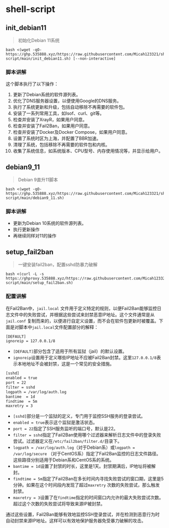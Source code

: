 # shell-script

## init_debian11

> 初始化Debian 11系统

```shell
bash <(wget -qO- https://ghp.535888.xyz/https://raw.githubusercontent.com/Micah123321/shell-script/main/init_debian11.sh) [--non-interactive]
```

### 脚本讲解

这个脚本执行了以下操作：

1. 更新了Debian系统的软件源列表。
2. 优化了DNS服务器设置，以便使用Google的DNS服务。
3. 执行了系统更新和升级，包括自动移除不再需要的软件包。
4. 安装了一系列常用工具，如lsof、curl、git等。
5. 检查并安装了XrayR，如果用户同意。
6. 检查并安装了Fail2Ban，如果用户同意。
7. 检查并安装了Docker及Docker Compose，如果用户同意。
8. 设置了系统时区为上海，并配置了BBR加速。
9. 清理了系统，包括移除不再需要的软件包和内核。
10. 收集了系统信息，如系统版本、CPU型号、内存使用情况等，并显示给用户。

## debian9_11

> Debian 9直升11脚本

```shell
bash <(wget -qO- https://ghp.535888.xyz/https://raw.githubusercontent.com/Micah123321/shell-script/main/debian9_11.sh)
```

### 脚本讲解

- 更新为Debian 10系统的软件源列表。
- 执行更新操作
- 再继续同样对11的操作

## setup_fail2ban

> 一键安装fail2ban，配置sshd防暴力破解

```shell
bash <(curl -L -s https://ghproxy.535888.xyz/https://raw.githubusercontent.com/Micah123321/shell-script/main/setup_fail2ban.sh)
```

### 配置讲解

在Fail2Ban中，`jail.local`
文件用于定义特定的规则，以便Fail2Ban能够监控日志文件中的失败尝试，并根据这些尝试来封禁恶意IP地址。这个文件通常是从`jail.conf`
复制而来的，以便进行自定义设置，而不会在软件包更新时被覆盖。下面是对脚本中`jail.local`文件配置部分的解释：

```bash
[DEFAULT]
ignoreip = 127.0.0.1/8
```

- `[DEFAULT]`部分包含了适用于所有监狱（jail）的默认设置。
- `ignoreip`设置用于定义哪些IP地址不应被Fail2Ban封禁。这里`127.0.0.1/8`表示本地地址不会被封禁，这是一个常见的安全措施。

```bash
[sshd]
enabled = true
port = 22
filter = sshd
logpath = /var/log/auth.log
bantime  = 1d
findtime  = 5m
maxretry = 3
```

- `[sshd]`部分是一个监狱的定义，专门用于监控SSH服务的登录尝试。
- `enabled = true`表示这个监狱是激活状态。
- `port = 22`指定了SSH服务监听的端口号，默认是22。
- `filter = sshd`指定了Fail2Ban使用哪个过滤器来解析日志文件中的登录失败尝试。过滤器定义在`/etc/fail2ban/filter.d/`目录下。
- `logpath = /var/log/auth.log`（对于Debian系）或`logpath = /var/log/secure`
  （对于CentOS系）指定了Fail2Ban监控的日志文件路径。这些路径分别适用于Debian系和CentOS系的系统。
- `bantime = 1d`设置了封禁的时长，这里是1天。封禁期满后，IP地址将被解封。
- `findtime = 5m`指定了Fail2Ban在多长时间内寻找失败尝试的窗口期，这里是5分钟。如果在这个时间段内发现了超过`maxretry`
  次数的失败尝试，那么触发封禁。
- `maxretry = 3`设置了在`findtime`指定的时间窗口内允许的最大失败尝试次数。超过这个次数的失败尝试将导致来源IP被封禁。

通过这些设置，Fail2Ban能够有效地监控SSH登录尝试，并在检测到恶意行为时自动封禁来源IP地址。这样可以有效地保护服务器免受暴力破解的攻击。



